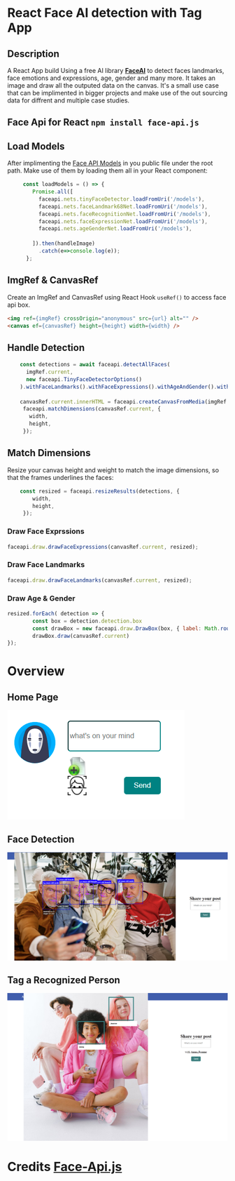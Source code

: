 # React Face AI detection with Tag App

## Description

A React App build Using a free AI library **[FaceAI](https://github.com/justadudewhohacks/face-api.js)** to detect faces landmarks, face emotions and expressions, age, gender and many more. It takes an image and draw all the outputed data on the canvas.
It's a small use case that can be implimented in bigger projects and make use of the out sourcing data for diffrent and multiple case studies.

## Face Api for React `npm install face-api.js`

## Load Models

After implimenting the [Face API Models](https://github.com/justadudewhohacks/face-api.js/weights) in you public file under the root path.
Make use of them by loading them all in your React component:

````javascript
     const loadModels = () => {
        Promise.all([
          faceapi.nets.tinyFaceDetector.loadFromUri('/models'),
          faceapi.nets.faceLandmark68Net.loadFromUri('/models'),
          faceapi.nets.faceRecognitionNet.loadFromUri('/models'),
          faceapi.nets.faceExpressionNet.loadFromUri('/models'),
          faceapi.nets.ageGenderNet.loadFromUri('/models'),
          
        ]).then(handleImage)
          .catch(e=>console.log(e));
      };
````

## ImgRef & CanvasRef

Create an ImgRef and CanvasRef using React Hook `useRef()` to access face api box.
```html
<img ref={imgRef} crossOrigin="anonymous" src={url} alt="" />
<canvas ef={canvasRef} height={height} width={width} />
```

## Handle Detection

````javascript
    const detections = await faceapi.detectAllFaces(
      imgRef.current, 
      new faceapi.TinyFaceDetectorOptions()
    ).withFaceLandmarks().withFaceExpressions().withAgeAndGender().withFaceDescriptors();
    
    canvasRef.current.innerHTML = faceapi.createCanvasFromMedia(imgRef.current);
     faceapi.matchDimensions(canvasRef.current, {
       width,
       height,
     });
````

## Match Dimensions

Resize your canvas height and weight to match the image dimensions, so that the frames underlines the faces:

````javascript
    const resized = faceapi.resizeResults(detections, {
        width,
        height,
     });
````

### Draw Face Exprssions

````javascript
faceapi.draw.drawFaceExpressions(canvasRef.current, resized);
````

### Draw Face Landmarks

````javascript
faceapi.draw.drawFaceLandmarks(canvasRef.current, resized);
````

### Draw Age & Gender

````javascript
resized.forEach( detection => {
        const box = detection.detection.box
        const drawBox = new faceapi.draw.DrawBox(box, { label: Math.round(detection.age) + " years old " + detection.gender })
        drawBox.draw(canvasRef.current)
});

````

# Overview

## Home Page

![home](interface.png)

## Face Detection

![face](face.png)

## Tag a Recognized Person

![tag](tag.png)

# Credits [Face-Api.js](https://github.com/justadudewhohacks/face-api.js)
